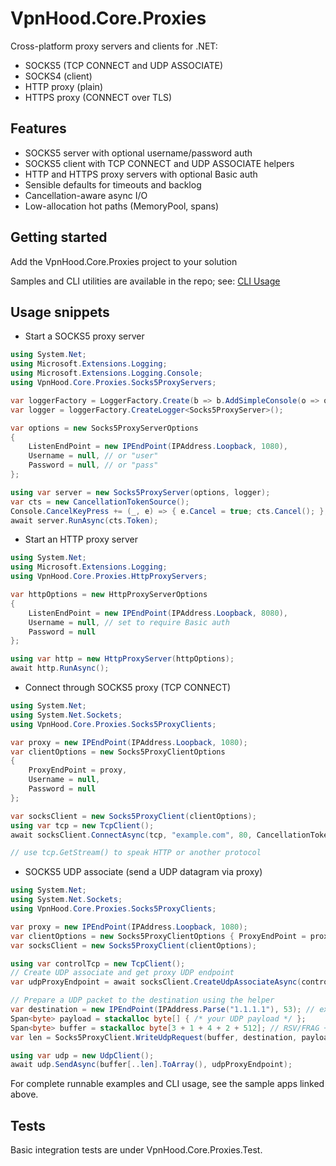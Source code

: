 # VpnHood.Core.Proxies

Cross-platform proxy servers and clients for .NET:
- SOCKS5 (TCP CONNECT and UDP ASSOCIATE)
- SOCKS4 (client)
- HTTP proxy (plain)
- HTTPS proxy (CONNECT over TLS)

## Features
- SOCKS5 server with optional username/password auth
- SOCKS5 client with TCP CONNECT and UDP ASSOCIATE helpers
- HTTP and HTTPS proxy servers with optional Basic auth
- Sensible defaults for timeouts and backlog
- Cancellation-aware async I/O
- Low-allocation hot paths (MemoryPool, spans)

## Getting started
Add the VpnHood.Core.Proxies project to your solution

Samples and CLI utilities are available in the repo; see:
[CLI Usage](https://github.com/vpnhood/VpnHood.Core.Proxies/blob/main/USAGE.md)

## Usage snippets

- Start a SOCKS5 proxy server

```csharp
using System.Net;
using Microsoft.Extensions.Logging;
using Microsoft.Extensions.Logging.Console;
using VpnHood.Core.Proxies.Socks5ProxyServers;

var loggerFactory = LoggerFactory.Create(b => b.AddSimpleConsole(o => o.TimestampFormat = "HH:mm:ss ")); 
var logger = loggerFactory.CreateLogger<Socks5ProxyServer>();

var options = new Socks5ProxyServerOptions
{
    ListenEndPoint = new IPEndPoint(IPAddress.Loopback, 1080),
    Username = null, // or "user"
    Password = null, // or "pass"
};

using var server = new Socks5ProxyServer(options, logger);
var cts = new CancellationTokenSource();
Console.CancelKeyPress += (_, e) => { e.Cancel = true; cts.Cancel(); };
await server.RunAsync(cts.Token);
```

- Start an HTTP proxy server

```csharp
using System.Net;
using Microsoft.Extensions.Logging;
using VpnHood.Core.Proxies.HttpProxyServers;

var httpOptions = new HttpProxyServerOptions
{
    ListenEndPoint = new IPEndPoint(IPAddress.Loopback, 8080),
    Username = null, // set to require Basic auth
    Password = null
};

using var http = new HttpProxyServer(httpOptions);
await http.RunAsync();
```

- Connect through SOCKS5 proxy (TCP CONNECT)

```csharp
using System.Net;
using System.Net.Sockets;
using VpnHood.Core.Proxies.Socks5ProxyClients;

var proxy = new IPEndPoint(IPAddress.Loopback, 1080);
var clientOptions = new Socks5ProxyClientOptions
{
    ProxyEndPoint = proxy,
    Username = null,
    Password = null
};

var socksClient = new Socks5ProxyClient(clientOptions);
using var tcp = new TcpClient();
await socksClient.ConnectAsync(tcp, "example.com", 80, CancellationToken.None);

// use tcp.GetStream() to speak HTTP or another protocol
```

- SOCKS5 UDP associate (send a UDP datagram via proxy)

```csharp
using System.Net;
using System.Net.Sockets;
using VpnHood.Core.Proxies.Socks5ProxyClients;

var proxy = new IPEndPoint(IPAddress.Loopback, 1080);
var clientOptions = new Socks5ProxyClientOptions { ProxyEndPoint = proxy };
var socksClient = new Socks5ProxyClient(clientOptions);

using var controlTcp = new TcpClient();
// Create UDP associate and get proxy UDP endpoint
var udpProxyEndpoint = await socksClient.CreateUdpAssociateAsync(controlTcp, CancellationToken.None);

// Prepare a UDP packet to the destination using the helper
var destination = new IPEndPoint(IPAddress.Parse("1.1.1.1"), 53); // example: DNS
Span<byte> payload = stackalloc byte[] { /* your UDP payload */ };
Span<byte> buffer = stackalloc byte[3 + 1 + 4 + 2 + 512]; // RSV/FRAG + ATYP + IPv4 + port + payload
var len = Socks5ProxyClient.WriteUdpRequest(buffer, destination, payload);

using var udp = new UdpClient();
await udp.SendAsync(buffer[..len].ToArray(), udpProxyEndpoint);
```

For complete runnable examples and CLI usage, see the sample apps linked above.

## Tests
Basic integration tests are under VpnHood.Core.Proxies.Test.
